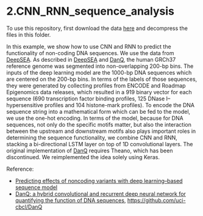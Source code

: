 # 2.CNN_RNN_sequence_analysis

To use this repository, first download the data [here](https://drive.google.com/file/d/1wPj4M2a_fWqyV9HKUtycKd6dzvrgNeBb/view?usp=sharing) and decompress the files in this folder. 

In this example, we show how to use CNN and RNN to predict the functionality of non-coding DNA sequences. We use the data from [DeepSEA](https://www.nature.com/articles/nmeth.3547). As described in [DeepSEA](https://www.nature.com/articles/nmeth.3547) and [DanQ](https://www.ncbi.nlm.nih.gov/pubmed/27084946), the human GRCh37 reference genome was segmented into non-overlapping 200-bp bins. The inputs of the deep learning model are the 1000-bp DNA sequences which are centered on the 200-bp bins. In terms of the labels of those sequences, they were generated by collecting profiles from ENCODE and Roadmap Epigenomics data releases, which resulted in a 919 binary vector for each sequence (690 transcription factor binding profiles, 125 DNase I–hypersensitive profiles and 104 histone-mark profiles). To encode the DNA sequence string into a mathematical form which can be fed to the model, we use the one-hot encoding. In terms of the model, because for DNA sequences, not only do the specific motifs matter, but also the interaction between the upstream and downstream motifs also plays important roles in determining the sequence functionality, we combine CNN and RNN, stacking a bi-directional LSTM layer on top of 1D convolutional layers. The original implementation of [DanQ](https://github.com/uci-cbcl/DanQ) requires Theano, which has been discontinued. We reimplemented the idea solely using Keras.

Reference:
* [Predicting effects of noncoding variants with deep learning–based sequence model](https://www.nature.com/articles/nmeth.3547)
* [DanQ: a hybrid convolutional and recurrent deep neural network for quantifying the function of DNA sequences](https://www.ncbi.nlm.nih.gov/pubmed/27084946), https://github.com/uci-cbcl/DanQ